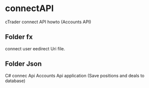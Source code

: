 # connectAPI
cTrader connect API howto (Accounts API)

## Folder fx
connect user eedirect Uri file.

## Folder Json
C# connec Api Accounts Api application (Save positions and deals to database)
